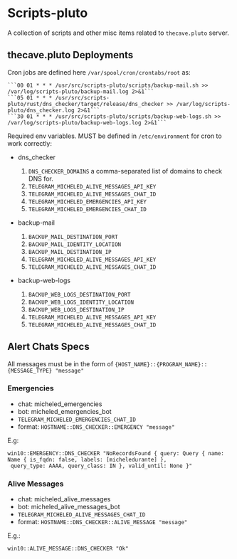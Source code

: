 # Scripts-pluto
A collection of scripts and other misc items related to `thecave.pluto` server.

## thecave.pluto Deployments
Cron jobs are defined here `/var/spool/cron/crontabs/root` as:

    ```00 01 * * * /usr/src/scripts-pluto/scripts/backup-mail.sh >> /var/log/scripts-pluto/backup-mail.log 2>&1```
    ```05 01 * * * /usr/src/scripts-pluto/rust/dns_checker/target/release/dns_checker >> /var/log/scripts-pluto/dns_checker.log 2>&1```
    ```30 01 * * * /usr/src/scripts-pluto/scripts/backup-web-logs.sh >> /var/log/scripts-pluto/backup-web-logs.log 2>&1```

Required env variables. MUST be defined in `/etc/environment` for cron to work correctly:
- dns_checker
    1. `DNS_CHECKER_DOMAINS` a comma-separated list of domains to check DNS for.
    1. `TELEGRAM_MICHELED_ALIVE_MESSAGES_API_KEY`
    1. `TELEGRAM_MICHELED_ALIVE_MESSAGES_CHAT_ID`
    1. `TELEGRAM_MICHELED_EMERGENCIES_API_KEY`
    1. `TELEGRAM_MICHELED_EMERGENCIES_CHAT_ID`
    
- backup-mail
    1. `BACKUP_MAIL_DESTINATION_PORT`
    1. `BACKUP_MAIL_IDENTITY_LOCATION`
    1. `BACKUP_MAIL_DESTINATION_IP`
    1. `TELEGRAM_MICHELED_ALIVE_MESSAGES_API_KEY`
    1. `TELEGRAM_MICHELED_ALIVE_MESSAGES_CHAT_ID`
    
- backup-web-logs
    1. `BACKUP_WEB_LOGS_DESTINATION_PORT`
    1. `BACKUP_WEB_LOGS_IDENTITY_LOCATION`
    1. `BACKUP_WEB_LOGS_DESTINATION_IP`
    1. `TELEGRAM_MICHELED_ALIVE_MESSAGES_API_KEY`
    1. `TELEGRAM_MICHELED_ALIVE_MESSAGES_CHAT_ID`

## Alert Chats Specs
All messages must be in the form of
`{HOST_NAME}::{PROGRAM_NAME}::{MESSAGE_TYPE} "message"`

### Emergencies
- chat: micheled_emergencies
- bot: micheled_emergencies_bot
- `TELEGRAM_MICHELED_EMERGENCIES_CHAT_ID`
- format: `HOSTNAME::DNS_CHECKER::EMERGENCY "message"`

E.g:
```
win10::EMERGENCY::DNS_CHECKER "NoRecordsFound { query: Query { name: Name { is_fqdn: false, labels: [micheledurante] },
 query_type: AAAA, query_class: IN }, valid_until: None }"
```

### Alive Messages
- chat: micheled_alive_messages
- bot: micheled_alive_messages_bot
- `TELEGRAM_MICHELED_ALIVE_MESSAGES_CHAT_ID`
- format: `HOSTNAME::DNS_CHECKER::ALIVE_MESSAGE "message"`

E.g.:
```
win10::ALIVE_MESSAGE::DNS_CHECKER "Ok"
```
